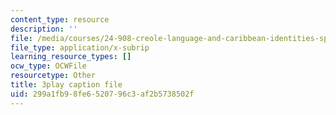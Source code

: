 ```yaml
---
content_type: resource
description: ''
file: /media/courses/24-908-creole-language-and-caribbean-identities-spring-2017/299a1fb98fe6520796c3af2b5738502f_T8IjB94ka2g.vtt
file_type: application/x-subrip
learning_resource_types: []
ocw_type: OCWFile
resourcetype: Other
title: 3play caption file
uid: 299a1fb9-8fe6-5207-96c3-af2b5738502f
---
```

